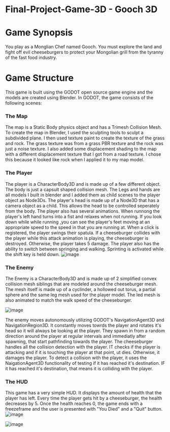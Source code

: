 # Final-Project-Game-3D - Gooch 3D

# Game Synopsis
You play as a Monglian Chef named Gooch. You must explore the land and fight off evil cheeseburgers to protect your Mongolian grill from the tyranny of the fast food industry.

# Game Structure
This game is built using the GODOT open source game engine and the models are created using Blender. In GODOT, the game consists of the following scenes:
### The Map
The map is a Static Body physics object and has a Trimesh Collision Mesh. To create the map in Blender, I used the sculpting tools to sculpt a subdivided plane. I then used texture paint to create the texture of the grass and rock. The grass texture was from a grass PBR texture and the rock was just a noise texture. I also added some displacement shading to the map with a different displacement texture that I got from a road texture. I chose this because it looked like rock when I applied it to my map model. 
### The Player
The player is a CharacterBody3D and is made up of a few different object. The body is just a capsult shaped collision mesh. The Legs and hands are all models I built in blender and I added them as child scenes to the player object as Node3Ds. The player's head is made up of a Node3D that has a camera object as a child. This allows the head to be controlled seperately from the body. The player also has several animations. When runnong the player's left hand turns into a fist and relaxes when not running. If you look down while while running ,you can see the player's feet moving at an appropriate speed to the speed in that you are running at. When a click is registered, the player swings their spatula. If a cheeseburger collides with the player while this attack animation is playing, the cheeseburger is destroyed. Otherwise, the player takes 5 damage. The player also has the ability to switch between springing and walking. Sprinting is activated while the shift key is held down. 
![image](https://user-images.githubusercontent.com/107002749/235007488-4bf108d0-6c6c-43ce-80c5-30c5cb2a62c3.png)

### The Enemy
The Enemy is a CharacterBody3D and is made up of 2 simplified convex collision mesh siblings that are modeled around the cheeseburger mesh. The mesh itself is made up of a cyclinder, a hollowed out torus, a partial sphere and the same leg mesh used for the player model. The led mesh is also animated to match the walk speed of the cheeseburger.

![image](https://user-images.githubusercontent.com/107002749/235327087-03578212-c659-4b20-9dd5-34f2f1e7afae.png)

The enemy moves autonomously utilizing GODOT's NavigationAgent3D and NavigationRegion3D. It constantly moves towrds the player and rotates it's head so it will always be looking at the player. They spawn in from a random direction around the player at regular intervals and immediatly after spawning, that start pathfinding towards the player. The cheeseburger handles all the collision detection with the player. IT checks if the player is attacking and if it is touching the player at that point, ut dies. Otherwise, it damages the player. To detect a collision with the player, it uses the NaigationAgent3D functionality of testing if it has reached it's destination. IF it has reached it's destination, that means it is colliding with the player. 

### The HUD
This game has a very simple HUD. It displays the amount of health that the player has left. Every time the player gets hit by a cheeseburger, the health decreases by 5. Once the health reaches 0, the game ends with a freezeframe and the user is presented with "You Died" and a "Quit" button.
![image](https://user-images.githubusercontent.com/107002749/235383955-1ff3de4d-61cd-4e65-9d85-e53ca46b3995.png)

![image](https://user-images.githubusercontent.com/107002749/235383785-f3d0c81d-8950-403e-9bad-9a7df2a23329.png)


